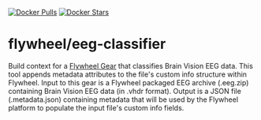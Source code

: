 [![Docker Pulls](https://img.shields.io/docker/pulls/flywheel/eeg-classifier.svg)](https://hub.docker.com/r/flywheel/eeg-classifier/)
[![Docker Stars](https://img.shields.io/docker/stars/flywheel/eeg-classifier.svg)](https://hub.docker.com/r/flywheel/eeg-classifier/)

# flywheel/eeg-classifier
Build context for a [Flywheel Gear](https://github.com/flywheel-io/gears/tree/master/spec) that classifies Brain Vision EEG data. This tool appends metadata attributes to the file's custom info structure within Flywheel. Input to this gear is a Flywheel packaged EEG archive (.eeg.zip) containing Brain Vision EEG data (in .vhdr format). Output is a JSON file (.metadata.json) containing metadata that will be used by the Flywheel platform to populate the input file's custom info fields.
